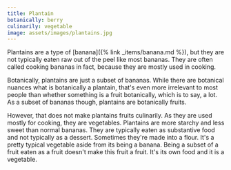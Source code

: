 ```yaml
---
title: Plantain
botanically: berry
culinarily: vegetable
image: assets/images/plantains.jpg
---
```

Plantains are a type of [banana]({% link _items/banana.md %}), but they are not typically eaten raw out of the peel like most bananas. They are often called cooking bananas in fact, because they are mostly used in cooking.

Botanically, plantains are just a subset of bananas. While there are botanical nuances what is botanically a plantain, that's even more irrelevant to most people than whether something is a fruit botanically, which is to say, a lot. As a subset of bananas though, plantains are botanically fruits.

However, that does not make plantains fruits culinarily. As they are used mostly for cooking, they are vegetables. Plantains are more starchy and less sweet than normal bananas. They are typically eaten as substantive food and not typically as a dessert. Sometimes they're made into a flour. It's a pretty typical vegetable aside from its being a banana. Being a subset of a fruit eaten as a fruit doesn't make this fruit a fruit. It's its own food and it is a vegetable.
